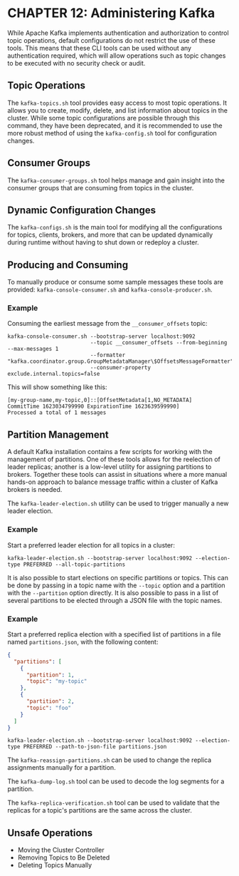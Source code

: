 # CHAPTER 12: Administering Kafka

While Apache Kafka implements authentication and authorization to control topic operations, default configurations do
not restrict the use of these tools. This means that these CLI tools can be used without any authentication required,
which will allow operations such as topic changes to be executed with no security check or audit.

## Topic Operations

The `kafka-topics.sh` tool provides easy access to most topic operations. It allows you to create, modify, delete, and
list information about topics in the cluster. While some topic configurations are possible through this command, they
have been deprecated, and it is recommended to use the more robust method of using the `kafka-config.sh` tool for
configuration changes.

## Consumer Groups

The `kafka-consumer-groups.sh` tool helps manage and gain insight into the consumer groups that are consuming from
topics in the cluster.

## Dynamic Configuration Changes

The `kafka-configs.sh` is the main tool for modifying all the configurations for topics, clients, brokers, and more that
can be updated dynamically during runtime without having to shut down or redeploy a cluster.

## Producing and Consuming

To manually produce or consume some sample messages these tools are provided: `kafka-console-consumer.sh` and
`kafka-console-producer.sh`.

### Example

Consuming the earliest message from the `__consumer_offsets` topic:

```shell
kafka-console-consumer.sh --bootstrap-server localhost:9092
                          --topic __consumer_offsets --from-beginning --max-messages 1
                          --formatter "kafka.coordinator.group.GroupMetadataManager\$OffsetsMessageFormatter"
                          --consumer-property exclude.internal.topics=false
```

This will show something like this:

```text
[my-group-name,my-topic,0]::[OffsetMetadata[1,NO_METADATA]
CommitTime 1623034799990 ExpirationTime 1623639599990]
Processed a total of 1 messages
```

## Partition Management

A default Kafka installation contains a few scripts for working with the management of partitions. One of these tools
allows for the reelection of leader replicas; another is a low-level utility for assigning partitions to brokers.
Together these tools can assist in situations where a more manual hands-on approach to balance message traffic within a
cluster of Kafka brokers is needed.

The `kafka-leader-election.sh` utility can be used to trigger manually a new leader election.

### Example

Start a preferred leader election for all topics in a cluster:

```shell
kafka-leader-election.sh --bootstrap-server localhost:9092 --election-type PREFERRED --all-topic-partitions
```

It is also possible to start elections on specific partitions or topics. This can be done by passing in a topic name
with the `--topic` option and a partition with the `--partition` option directly. It is also possible to pass in a list
of several partitions to be elected through a JSON file with the topic names.

### Example

Start a preferred replica election with a specified list of partitions in a file named `partitions.json`, with the
following content:

```json
{
  "partitions": [
    {
      "partition": 1,
      "topic": "my-topic"
    },
    {
      "partition": 2,
      "topic": "foo"
    }
  ]
}
```

```shell
kafka-leader-election.sh --bootstrap-server localhost:9092 --election-type PREFERRED --path-to-json-file partitions.json
```

The `kafka-reassign-partitions.sh` can be used to change the replica assignments manually for a partition.

The `kafka-dump-log.sh` tool can be used to decode the log segments for a partition.

The `kafka-replica-verification.sh` tool can be used to validate that the replicas for a topic's partitions are the same
across the cluster.

## Unsafe Operations

- Moving the Cluster Controller
- Removing Topics to Be Deleted
- Deleting Topics Manually
